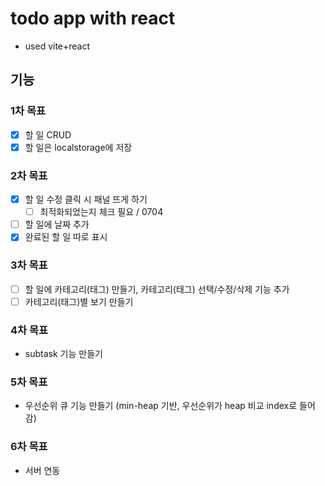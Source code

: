 # todo app with react

- used vite+react

## 기능

### 1차 목표

- [x] 할 일 CRUD
- [x] 할 일은 localstorage에 저장

### 2차 목표

- [x] 할 일 수정 클릭 시 패널 뜨게 하기
  - [ ] 최적화되었는지 체크 필요 / 0704
- [ ] 할 일에 날짜 추가
- [x] 완료된 할 일 따로 표시

### 3차 목표

- [ ] 할 일에 카테고리(태그) 만들기, 카테고리(태그) 선택/수정/삭제 기능 추가
- [ ] 카테고리(태그)별 보기 만들기

### 4차 목표

- subtask 기능 만들기

### 5차 목표

- 우선순위 큐 기능 만들기 (min-heap 기반, 우선순위가 heap 비교 index로 들어감)

### 6차 목표

- 서버 연동
